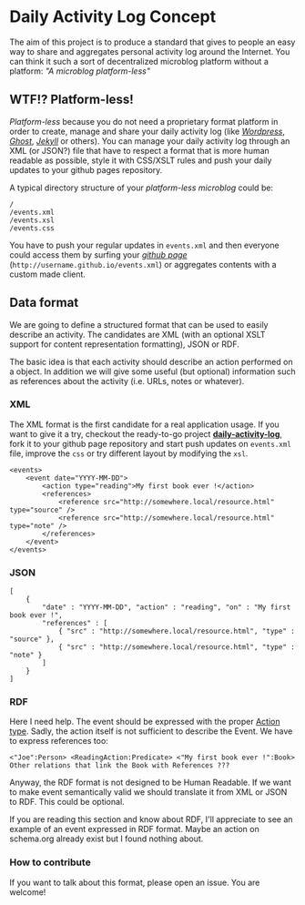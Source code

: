 # Daily Activity Log Concept

The aim of this project is to produce a standard that gives to people an easy way to share and aggregates personal activity log around the Internet. You can think it such a sort of decentralized microblog platform without a platform: _"A microblog platform-less"_

## WTF!? Platform-less!

_Platform-less_ because you do not need a proprietary format platform in order to create, manage and share your daily activity log (like [_Wordpress_](https://wordpress.org/), [_Ghost_](https://github.com/tryghost/Ghost), [_Jekyll_](http://jekyllrb.com/) or others). You can manage your daily activity log through an XML (or JSON?) file that have to respect a format that is more human readable as possible, style it with CSS/XSLT rules and push your daily updates to your github pages repository.

A typical directory structure of your *platform-less microblog* could be:

```
/
/events.xml
/events.xsl
/events.css
```

You have to push your regular updates in `events.xml` and then everyone could access them by surfing your [_github page_](https://pages.github.com/) (`http://username.github.io/events.xml`) or aggregates contents with a custom made client.

## Data format

We are going to define a structured format that can be used to easily describe an activity. The candidates are XML (with an optional XSLT support for content representation formatting), JSON or RDF.

The basic idea is that each activity should describe an action performed on a object. In addition we will give some useful (but optional) information such as references about the activity (i.e. URLs, notes or whatever).

### XML

The XML format is the first candidate for a real application usage. If you want to give it a try, checkout the ready-to-go project [**daily-activity-log**](http://github.com/joebew42/daily-activity-log/), fork it to your github page repository and start push updates on `events.xml` file, improve the `css` or try different layout by modifying the `xsl`.

```
<events>
    <event date="YYYY-MM-DD">
        <action type="reading">My first book ever !</action>
        <references>
            <reference src="http://somewhere.local/resource.html" type="source" />
            <reference src="http://somewhere.local/resource.html" type="note" />
        </references>
    </event>
</events>
```

### JSON

```
[
    {
        "date" : "YYYY-MM-DD", "action" : "reading", "on" : "My first book ever !",
        "references" : [
            { "src" : "http://somewhere.local/resource.html", "type" : "source" },
            { "src" : "http://somewhere.local/resource.html", "type" : "note" }
        ]
    }
]
```

### RDF

Here I need help. The event should be expressed with the proper [Action type](http://schema.org/Action). Sadly, the action itself is not sufficient to describe the Event. We have to express references too:

```
<"Joe":Person> <ReadingAction:Predicate> <"My first book ever !":Book>
Other relations that link the Book with References ???
```

Anyway, the RDF format is not designed to be Human Readable. If we want to make event semantically valid we should translate it from XML or JSON to RDF. This could be optional.

If you are reading this section and know about RDF, I'll appreciate to see an example of an event expressed in RDF format. Maybe an action on schema.org already exist but I found nothing about.

### How to contribute

If you want to talk about this format, please open an issue. You are welcome!
